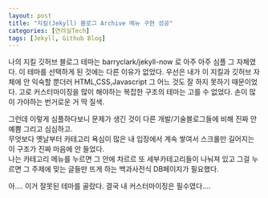 ```yaml
---
layout: post
title: "지킬(Jekyll) 블로그 Archive 메뉴 구현 성공"
categories: [연려실Tech]
tags: [Jekyll, Github Blog]
---
```


나의 지킬 깃허브 블로그 테마는  barryclark/jekyll-now 로 아주 아주 심플 그 자체였다. 
이 테마를 선택하게 된 것에는 다른 이유가 없었다. 
우선은 내가 이 지킬과 깃허브 자체에 안 익숙할 뿐더러 HTML,CSS,Javascript 그 어느 것도 잘 하지 못하기 때문이었다. 
고로 커스터마이징을 많이 해야하는 복잡한 구조의 테마는 고를 수 없었다. 손이 많이 가야하는 번거로운 거 딱 질색. 

<p>그런데 이렇게 심플하다보니 문제가 생긴 것이 다른 개발/기술블로그들에 비해 진짜 안 예쁨 그리고 심심하고. 
<br>무엇보다 옛날부터 카테고리 욕심이 많은 내 입장에서 계속 쌓여서 스크롤만 길어지는 이 구조가 진짜 마음에 안 들었다. 
<br>나는 카테고리 메뉴를 누르면 그 안에 차르르 또 세부카테고리들이 나눠져 있고 그걸 누르면 그 주제에 맞는 글들만 뜨게 하는 백과사전식 DB페이지가 필요했다. 

아.... 이거 잘못된 테마를 골랐다. 결국 내 커스터마이징은 필수였다....
